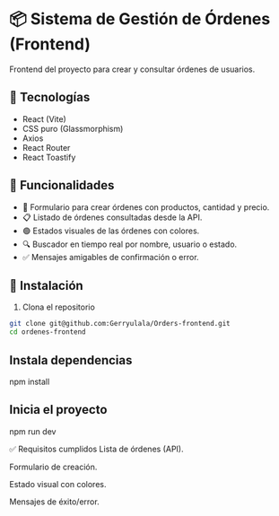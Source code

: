 # 📦 Sistema de Gestión de Órdenes (Frontend)

Frontend del proyecto para crear y consultar órdenes de usuarios.

## 🚀 Tecnologías

- React (Vite)
- CSS puro (Glassmorphism)
- Axios
- React Router
- React Toastify

## 📸 Funcionalidades

- 🛒 Formulario para crear órdenes con productos, cantidad y precio.
- 📋 Listado de órdenes consultadas desde la API.
- 🟢 Estados visuales de las órdenes con colores.
- 🔍 Buscador en tiempo real por nombre, usuario o estado.
- ✅ Mensajes amigables de confirmación o error.

## 🔧 Instalación

1. Clona el repositorio

```bash
git clone git@github.com:Gerryulala/Orders-frontend.git
cd ordenes-frontend
```

## Instala dependencias

npm install

## Inicia el proyecto

npm run dev

✅ Requisitos cumplidos
 Lista de órdenes (API).

 Formulario de creación.

 Estado visual con colores.

 Mensajes de éxito/error.